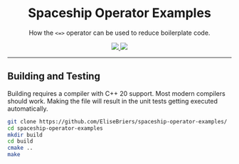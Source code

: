 <h1 align="center">Spaceship Operator Examples</h1>
<p align="center">How the <code><=></code> operator can be used to reduce boilerplate code.<br>
<p align="center">
    <a href="/../../actions/workflows/cmake.yml">
        <img src="/../../actions/workflows/cmake.yml/badge.svg">
    </a>
    <a href="LICENSE">
        <img src="https://img.shields.io/badge/License-MIT-yellow.svg">
    </a>
</p>

***

## Building and Testing
Building requires a compiler with C++ 20 support. Most modern compilers should work. Making the file will result in the unit tests getting executed automatically.
```bash
git clone https://github.com/EliseBriers/spaceship-operator-examples/
cd spaceship-operator-examples
mkdir build
cd build
cmake ..
make
```
